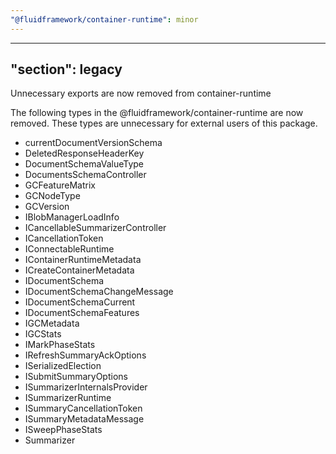 ```yaml
---
"@fluidframework/container-runtime": minor
---
```

---
"section": legacy
---

Unnecessary exports are now removed from container-runtime

The following types in the @fluidframework/container-runtime are now removed. These types are unnecessary for external users of this package.

- currentDocumentVersionSchema
- DeletedResponseHeaderKey
- DocumentSchemaValueType
- DocumentsSchemaController
- GCFeatureMatrix
- GCNodeType
- GCVersion
- IBlobManagerLoadInfo
- ICancellableSummarizerController
- ICancellationToken
- IConnectableRuntime
- IContainerRuntimeMetadata
- ICreateContainerMetadata
- IDocumentSchema
- IDocumentSchemaChangeMessage
- IDocumentSchemaCurrent
- IDocumentSchemaFeatures
- IGCMetadata
- IGCStats
- IMarkPhaseStats
- IRefreshSummaryAckOptions
- ISerializedElection
- ISubmitSummaryOptions
- ISummarizerInternalsProvider
- ISummarizerRuntime
- ISummaryCancellationToken
- ISummaryMetadataMessage
- ISweepPhaseStats
- Summarizer
